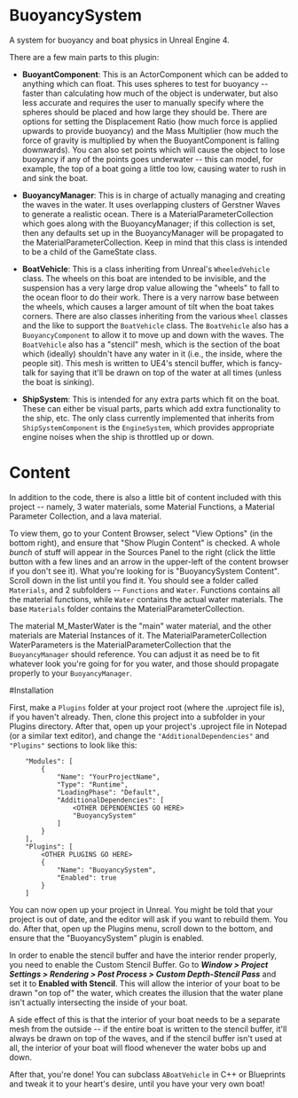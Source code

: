 # BuoyancySystem
A system for buoyancy and boat physics in Unreal Engine 4.

There are a few main parts to this plugin:

* **BuoyantComponent**: This is an ActorComponent which can be added to anything which can float. This uses spheres to test for buoyancy -- faster than calculating how much of the object is underwater, but also less accurate and requires the user to manually specify where the spheres should be placed and how large they should be. There are options for setting the Displacement Ratio (how much force is applied upwards to provide buoyancy) and the Mass Multiplier (how much the force of gravity is multiplied by when the BuoyantComponent is falling downwards). You can also set points which will cause the object to lose buoyancy if any of the points goes underwater -- this can model, for example, the top of a boat going a little too low, causing water to rush in and sink the boat.

* **BuoyancyManager**: This is in charge of actually managing and creating the waves in the water. It uses overlapping clusters of Gerstner Waves to generate a realistic ocean. There is a MaterialParameterCollection which goes along with the BuoyancyManager; if this collection is set, then any defaults set up in the BuoyancyManager will be propagated to the MaterialParameterCollection. Keep in mind that this class is intended to be a child of the GameState class.

* **BoatVehicle**: This is a class inheriting from Unreal's `WheeledVehicle` class. The wheels on this boat are intended to be invisible, and the suspension has a very large drop value allowing the "wheels" to fall to the ocean floor to do their work. There is a very narrow base between the wheels, which causes a larger amount of tilt when the boat takes corners. There are also classes inheriting from the various `Wheel` classes and the like to support the `BoatVehicle` class. The `BoatVehicle` also has a `BuoyancyComponent` to allow it to move up and down with the waves. The `BoatVehicle` also has a "stencil" mesh, which is the section of the boat which (ideally) shouldn't have any water in it (i.e., the inside, where the people sit). This mesh is written to UE4's stencil buffer, which is fancy-talk for saying that it'll be drawn on top of the water at all times (unless the boat is sinking).

* **ShipSystem**: This is intended for any extra parts which fit on the boat. These can either be visual parts, parts which add extra functionality to the ship, etc. The only class currently implemented that inherits from `ShipSystemComponent` is the `EngineSystem`, which provides appropriate engine noises when the ship is throttled up or down.

# Content

In addition to the code, there is also a little bit of content included with this project -- namely, 3 water materials, some Material Functions, a Material Parameter Collection, and a lava material.

To view them, go to your Content Browser, select "View Options" (in the bottom right), and ensure that "Show Plugin Content" is checked. A whole *bunch* of stuff will appear in the Sources Panel to the right (click the little button with a few lines and an arrow in the upper-left of the content browser if you don't see it). What you're looking for is "BuoyancySystem Content". Scroll down in the list until you find it. You should see a folder called `Materials`, and 2 subfolders -- `Functions` and `Water`. Functions contains all the material functions, while `Water` contains the actual water materials. The base `Materials` folder contains the MaterialParameterCollection.

The material M_MasterWater is the "main" water material, and the other materials are Material Instances of it. The MaterialParameterCollection WaterParameters is the MaterialParameterCollection that the `BuoyancyManager` should reference. You can adjust it as need be to fit whatever look you're going for for you water, and those should propagate properly to your `BuoyancyManager`.

#Installation

First, make a `Plugins` folder at your project root (where the .uproject file is), if you haven't already. Then, clone this project into a subfolder in your Plugins directory. After that, open up your project's .uproject file in Notepad (or a similar text editor), and change the `"AdditionalDependencies"` and `"Plugins"` sections to look like this:

```
	"Modules": [
		{
			"Name": "YourProjectName",
			"Type": "Runtime",
			"LoadingPhase": "Default",
			"AdditionalDependencies": [
				<OTHER DEPENDENCIES GO HERE>
				"BuoyancySystem"
			]
		}
	],
	"Plugins": [
		<OTHER PLUGINS GO HERE>
		{
			"Name": "BuoyancySystem",
			"Enabled": true
		}
	]
```

You can now open up your project in Unreal. You might be told that your project is out of date, and the editor will ask if you want to rebuild them. You do. After that, open up the Plugins menu, scroll down to the bottom, and ensure that the "BuoyancySystem" plugin is enabled.

In order to enable the stencil buffer and have the interior render properly, you need to enable the Custom Stencil Buffer. Go to ***Window > Project Settings > Rendering > Post Process > Custom Depth-Stencil Pass*** and set it to **Enabled with Stencil**. This will allow the interior of your boat to be drawn "on top of" the water, which creates the illusion that the water plane isn't actually intersecting the inside of your boat.

A side effect of this is that the interior of your boat needs to be a separate mesh from the outside -- if the entire boat is written to the stencil buffer, it'll always be drawn on top of the waves, and if the stencil buffer isn't used at all, the interior of your boat will flood whenever the water bobs up and down.

After that, you're done! You can subclass `ABoatVehicle` in C++ or Blueprints and tweak it to your heart's desire, until you have your very own boat!

